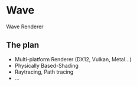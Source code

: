 # Wave
Wave Renderer

## The plan

- Multi-platform Renderer (DX12, Vulkan, Metal...)
- Physically Based-Shading
- Raytracing, Path tracing
- ...
